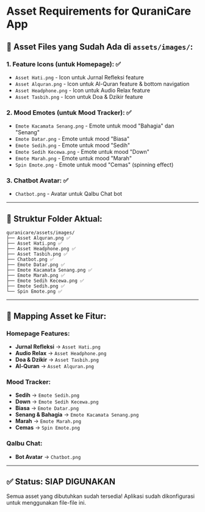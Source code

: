 # Asset Requirements for QuraniCare App

## 📍 **Asset Files yang Sudah Ada di `assets/images/`:**

### **1. Feature Icons (untuk Homepage):** ✅
- `Asset Hati.png` - Icon untuk Jurnal Refleksi feature
- `Asset Alquran.png` - Icon untuk Al-Quran feature & bottom navigation
- `Asset Headphone.png` - Icon untuk Audio Relax feature
- `Asset Tasbih.png` - Icon untuk Doa & Dzikir feature

### **2. Mood Emotes (untuk Mood Tracker):** ✅
- `Emote Kacamata Senang.png` - Emote untuk mood "Bahagia" dan "Senang"
- `Emote Datar.png` - Emote untuk mood "Biasa"
- `Emote Sedih.png` - Emote untuk mood "Sedih"
- `Emote Sedih Kecewa.png` - Emote untuk mood "Down"
- `Emote Marah.png` - Emote untuk mood "Marah"
- `Spin Emote.png` - Emote untuk mood "Cemas" (spinning effect)

### **3. Chatbot Avatar:** ✅
- `Chatbot.png` - Avatar untuk Qalbu Chat bot

---

## 🎯 **Struktur Folder Aktual:**

```
quranicare/assets/images/
├── Asset Alquran.png ✅
├── Asset Hati.png ✅
├── Asset Headphone.png ✅
├── Asset Tasbih.png ✅
├── Chatbot.png ✅
├── Emote Datar.png ✅
├── Emote Kacamata Senang.png ✅
├── Emote Marah.png ✅
├── Emote Sedih Kecewa.png ✅
├── Emote Sedih.png ✅
└── Spin Emote.png ✅
```

---

## 📱 **Mapping Asset ke Fitur:**

### **Homepage Features:**
- **Jurnal Refleksi** → `Asset Hati.png`
- **Audio Relax** → `Asset Headphone.png`
- **Doa & Dzikir** → `Asset Tasbih.png`
- **Al-Quran** → `Asset Alquran.png`

### **Mood Tracker:**
- **Sedih** → `Emote Sedih.png`
- **Down** → `Emote Sedih Kecewa.png`
- **Biasa** → `Emote Datar.png`
- **Senang & Bahagia** → `Emote Kacamata Senang.png`
- **Marah** → `Emote Marah.png`
- **Cemas** → `Spin Emote.png`

### **Qalbu Chat:**
- **Bot Avatar** → `Chatbot.png`

---

## ✅ **Status: SIAP DIGUNAKAN**

Semua asset yang dibutuhkan sudah tersedia! Aplikasi sudah dikonfigurasi untuk menggunakan file-file ini.
